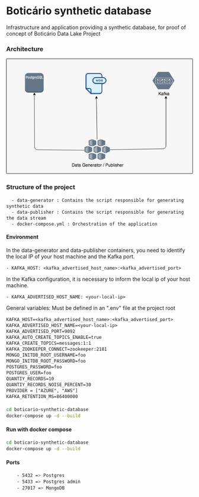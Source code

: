 # Boticário synthetic database

Infrastructure and application providing a synthetic database, for proof of concept of Boticário Data Lake Project
### Architecture
![Architecture](https://github.com/DataGenPoc/synthetic-data-generator/blob/master/docs/architecture.jpg?raw=true)


### Structure of the project
      - data-generator : Contains the script responsible for generating synthetic data        
      - data-publisher : Contains the script responsible for generating the data stream
      - docker-compose.yml : Orchestration of the application
 

#### Environment
In the data-generator and data-publisher containers, you need to identify the local IP of your host machine and the Kafka port.

    - KAFKA_HOST: <kafka_advertised_host_name>:<kafka_advertised_port>
 
In the Kafka configuration, it is necessary to inform the local ip of your host machine.

    - KAFKA_ADVERTISED_HOST_NAME: <your-local-ip>

General variables: Must be defined in an ".env" file at the project root

    KAFKA_HOST=<kafka_advertised_host_name>:<kafka_advertised_port>
    KAFKA_ADVERTISED_HOST_NAME=<your-local-ip>
    KAFKA_ADVERTISED_PORT=9092
    KAFKA_AUTO_CREATE_TOPICS_ENABLE=true
    KAFKA_CREATE_TOPICS=messages:1:1
    KAFKA_ZOOKEEPER_CONNECT=zookeeper:2181
    MONGO_INITDB_ROOT_USERNAME=foo
    MONGO_INITDB_ROOT_PASSWORD=foo
    POSTGRES_PASSWORD=foo
    POSTGRES_USER=foo
    QUANTIY_RECORDS=10
    QUANTIY_RECORDS_NOISE_PERCENT=30
    PROVIDER = ["AZURE", "AWS"]
    KAFKA_RETENTION_MS=86400000
 
#### 
```sh
cd boticario-synthetic-database
docker-compose up -d --build
```
   
#### Run with docker compose
```sh
cd boticario-synthetic-database
docker-compose up -d --build
```

#### Ports
```sh
    - 5432 => Postgres
    - 5433 => Postgres admin
    - 27017 => MongoDB
```
